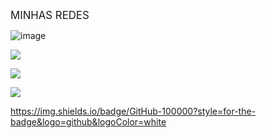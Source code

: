 <P> <big>  MINHAS REDES</big> </P>



<img src="">![image](https://github.com/user-attachments/assets/64e55593-640a-4309-8da9-4f5d9fb75ede)



<a href="https://www.youtube.com/"><img src="https://img.shields.io/badge/YouTube-FF0000?style=for-the-badge&amp;logo=youtube&amp;logoColor=white"></a>     

<a href="https://github.com/VladimirLeninOfc"><img src="https://img.shields.io/badge/GitHub-100000?style=for-the-badge&logo=github&logoColor=white"></a>     




<a href="https://steamcommunity.com/id/zthunderyoda"><img src="https://img.shields.io/badge/Steam-000000?style=for-the-badge&logo=steam&logoColor=white"></a>



https://img.shields.io/badge/GitHub-100000?style=for-the-badge&logo=github&logoColor=white

